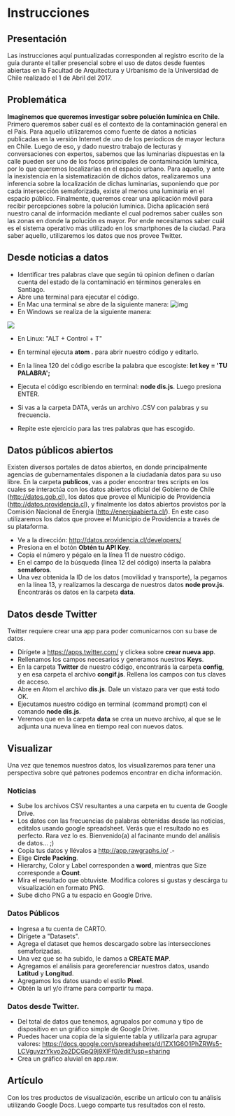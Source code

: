 # Instrucciones

## Presentación
Las instrucciones aquí puntualizadas corresponden al registro escrito de la guía durante el taller presencial sobre el uso de datos desde fuentes abiertas en la Facultad de Arquitectura y Urbanismo de la Universidad de Chile realizado el 1 de Abril del 2017.

## Problemática
**Imaginemos que queremos investigar sobre polución lumínica en Chile**. Primero queremos saber cuál es el contexto de la contaminación general en el País. Para aquello utilizaremos como fuente de datos a noticias publicadas en la versión Internet de uno de los períodicos de mayor lectura en Chile. Luego de eso, y dado nuestro trabajo de lecturas y conversaciones con expertos, sabemos que las luminarias dispuestas en la calle pueden ser uno de los focos principales de contaminación lumínica, por lo que queremos localizarlas en el espacio urbano. Para aquello, y ante la inexistencia en la sistematización de dichos datos, realizaremos una inferencia sobre la localización de dichas luminarias, suponiendo que por cada intersección semaforizada, existe al menos una luminaria en el espacio público. Finalmente, queremos crear una aplicación móvil para recibir percepciones sobre la polución lumínica. Dicha aplicación será nuestro canal de información mediante el cual podremos saber cuáles son las zonas en donde la polución es mayor. Por ende necesitamos saber cuál es el sistema operativo más utilizado en los smartphones de la ciudad. Para saber aquello, utilizaremos los datos que nos provee Twitter.

## Desde noticias a datos
- Identificar tres palabras clave que según tú opinion definen o darían cuenta del estado de la contaminació en términos generales en Santiago.
- Abre una terminal para ejecutar el código.
- En Mac una terminal se abre de la siguiente manera: ![img](http://blog.teamtreehouse.com/wp-content/uploads/2012/09/Screen-Shot-2012-09-25-at-12.57.00-PM.png)
- En Windows se realiza de la siguiente manera:

![](http://www.digitalcitizen.life/sites/default/files/img/cmd_prompt_launch/cmdl3.png)

- En Linux:
"ALT + Control + T"

- En terminal ejecuta **atom .** para abrir nuestro código y editarlo.
- En la línea 120 del código escribe la palabra que escogiste: **let key = 'TU PALABRA';**
- Ejecuta el código escribiendo en terminal: **node dis.js**. Luego presiona ENTER.
- Si vas a la carpeta DATA, verás un archivo .CSV con palabras y su frecuencia.
- Repite este ejercicio para las tres palabras que has escogido.

## Datos públicos abiertos
Existen diversos portales de datos abiertos, en donde principalmente agencias de gubernamentales disponen a la ciudadanía datos para su uso libre. En la carpeta **publicos**, vas a poder encontrar tres scripts en los cuales se interactúa con los datos abiertos oficial del Gobierno de Chile (http://datos.gob.cl), los datos que provee el Municipio de Providencia (http://datos.providencia.cl), y finalmente los datos abiertos provistos por la Comisión Nacional de Energía (http://energiaabierta.cl/). En este caso utilizaremos los datos que provee el Municipio de Providencia a través de su plataforma.

- Ve a la dirección: http://datos.providencia.cl/developers/
- Presiona en el botón **Obtén tu API Key**.
- Copia el número y pégalo en la línea 11 de nuestro código.
- En el campo de la búsqueda (línea 12 del código) inserta la palabra **semaforos**.
- Una vez obtenida la ID de los datos (movilidad y transporte), la pegamos en la línea 13, y realizamos la descarga de nuestros datos **node prov.js**. Encontrarás os datos en la carpeta **data**.


## Datos desde Twitter
Twitter requiere crear una app para poder comunicarnos con su base de datos.
- Dirígete a https://apps.twitter.com/ y clickea sobre **crear nueva app**.
- Rellenamos los campos necesarios y generamos nuestros **Keys**.
- En la carpeta **Twitter** de nuestro código, encontrarás la carpeta **config**, y en esa carpeta el archivo **congif.js**. Rellena los campos con tus claves de acceso.
- Abre en Atom el archivo **dis.js**. Dale un vistazo para ver que está todo OK.
- Ejecutamos nuestro código en terminal (command prompt) con el comando **node dis.js**.
- Veremos que en la carpeta **data** se crea un nuevo archivo, al que se le adjunta una nueva línea en tiempo real con nuevos datos.

## Visualizar
Una vez que tenemos nuestros datos, los visualizaremos para tener una perspectiva sobre qué patrones podemos encontrar en dicha información.

### Noticias
- Sube los archivos CSV resultantes a una carpeta en tu cuenta de Google Drive.
- Los datos con las frecuencias de palabras obtenidas desde las noticias, editalos usando google spreadsheet. Verás que el resultado no es perfecto. Rara vez lo es. Bienvenido(a) al facinante mundo del análisis de datos... ;)
- Copia tus datos y llévalos a http://app.rawgraphs.io/ .-
- Elige **Circle Packing**.
- Hierarchy, Color y Label corresponden a **word**, mientras que Size corresponde a **Count**.
- Mira el resultado que obtuviste. Modifica colores si gustas y descárga tu visualización en formato PNG.
- Sube dicho PNG a tu espacio en Google Drive.

### Datos Públicos
- Ingresa a tu cuenta de CARTO.
- Dirígete a "Datasets".
- Agrega el dataset que hemos descargado sobre las intersecciones semaforizadas.
- Una vez que se ha subido, le damos a **CREATE MAP**.
- Agregamos el análisis para georeferenciar nuestros datos, usando **Latitud** y **Longitud**.
- Agregamos los datos usando el estilo **Pixel**.
- Obtén la url y/o iframe para compartir tu mapa.

### Datos desde Twitter.
- Del total de datos que tenemos, agrupalos por comuna y tipo de dispositivo en un gráfico simple de Google Drive.
- Puedes hacer una copia de la siguiente tabla y utilizarla para agrupar valores: https://docs.google.com/spreadsheets/d/1ZX1G6O1PhZRWs5-LCVguyzrYkvo2o2DCGpQ9j9XlFf0/edit?usp=sharing
- Crea un gráfico aluvial en app.raw.

## Artículo
Con los tres productos de visualización, escribe un articulo con tu análisis utilizando Google Docs. Luego comparte tus resultados con el resto.
